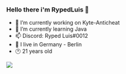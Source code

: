 ### Hello there i'm RypedLuis 👋

- 🔭 I’m currently working on Kyte-Anticheat
- 🌱 I’m currently learning Java
- 📫 Discord: Ryped Luis#0012
- 📍  I live in Germany - Berlin
- 🕐 21 years old


<p><img align="center" src=https://github-readme-stats.vercel.app/api?username=RypedLuis&&show_icons=true&title_color=ffffff&icon_color=bb2acf&text_color=daf7dc&bg_color=151515&show_icons=true&locale=en&layout="compact" />
